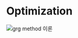 # Optimization

![grg method 이론](https://github.com/mlKwon/Optimization/assets/93170095/b5d41d1f-7b5c-4e7a-a0b7-2b275609d46a)
